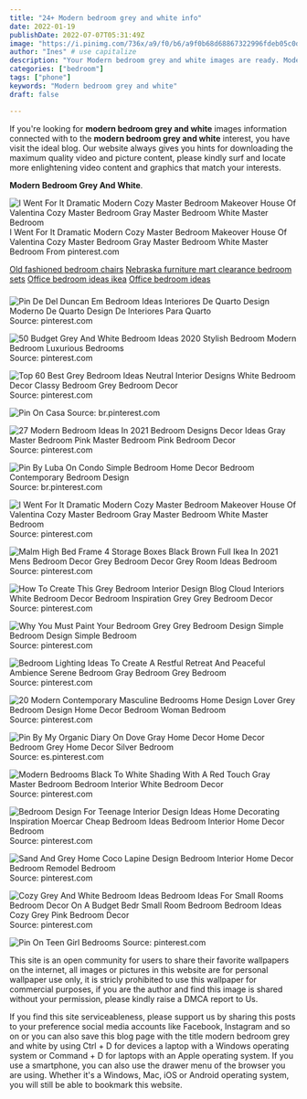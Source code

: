 ```yaml
---
title: "24+ Modern bedroom grey and white info"
date: 2022-01-19
publishDate: 2022-07-07T05:31:49Z
image: "https://i.pinimg.com/736x/a9/f0/b6/a9f0b68d68867322996fdeb05c0db1d8.jpg"
author: "Ines" # use capitalize
description: "Your Modern bedroom grey and white images are ready. Modern bedroom grey and white are a topic that is being searched for and liked by netizens today. You can Find and Download the Modern bedroom grey and white files here. Find and Download all royalty-free vectors."
categories: ["bedroom"]
tags: ["phone"]
keywords: "Modern bedroom grey and white"
draft: false

---
```


If you're looking for **modern bedroom grey and white** images information connected with to the **modern bedroom grey and white** interest, you have visit the ideal  blog.  Our website always  gives you  hints  for downloading  the maximum  quality video and picture  content, please kindly surf and locate more enlightening video content and graphics  that match your interests.

**Modern Bedroom Grey And White**. 

![I Went For It Dramatic Modern Cozy Master Bedroom Makeover House Of Valentina Cozy Master Bedroom Gray Master Bedroom White Master Bedroom](https://i.pinimg.com/originals/c1/86/26/c186266bf16bc26b4932e9124f126b4a.jpg "I Went For It Dramatic Modern Cozy Master Bedroom Makeover House Of Valentina Cozy Master Bedroom Gray Master Bedroom White Master Bedroom")
I Went For It Dramatic Modern Cozy Master Bedroom Makeover House Of Valentina Cozy Master Bedroom Gray Master Bedroom White Master Bedroom From pinterest.com

[Old fashioned bedroom chairs](/old-fashioned-bedroom-chairs/)
[Nebraska furniture mart clearance bedroom sets](/nebraska-furniture-mart-clearance-bedroom-sets/)
[Office bedroom ideas ikea](/office-bedroom-ideas-ikea/)
[Office bedroom ideas](/office-bedroom-ideas/)



### 

 


![Pin De Del Duncan Em Bedroom Ideas Interiores De Quarto Design Moderno De Quarto Design De Interiores Para Quarto](https://i.pinimg.com/originals/f2/22/5a/f2225a44686066297d19941e05862a99.jpg "Pin De Del Duncan Em Bedroom Ideas Interiores De Quarto Design Moderno De Quarto Design De Interiores Para Quarto")
Source: pinterest.com

 

![50 Budget Grey And White Bedroom Ideas 2020 Stylish Bedroom Modern Bedroom Luxurious Bedrooms](https://i.pinimg.com/originals/8a/38/05/8a3805f3a15bebfe5326fa6fcd713225.jpg "50 Budget Grey And White Bedroom Ideas 2020 Stylish Bedroom Modern Bedroom Luxurious Bedrooms")
Source: pinterest.com

 

![Top 60 Best Grey Bedroom Ideas Neutral Interior Designs White Bedroom Decor Classy Bedroom Grey Bedroom Decor](https://i.pinimg.com/736x/2c/14/4f/2c144fa6e2a55d6f592e4d14b875f34d.jpg "Top 60 Best Grey Bedroom Ideas Neutral Interior Designs White Bedroom Decor Classy Bedroom Grey Bedroom Decor")
Source: pinterest.com

 

![Pin On Casa](https://i.pinimg.com/originals/76/d9/58/76d958702840638d2cef2323a1e8a2da.jpg "Pin On Casa")
Source: br.pinterest.com

 

![27 Modern Bedroom Ideas In 2021 Bedroom Designs Decor Ideas Gray Master Bedroom Pink Master Bedroom Pink Bedroom Decor](https://i.pinimg.com/736x/de/75/a4/de75a431a1bc47a9db4542b2239f825c.jpg "27 Modern Bedroom Ideas In 2021 Bedroom Designs Decor Ideas Gray Master Bedroom Pink Master Bedroom Pink Bedroom Decor")
Source: pinterest.com

 

![Pin By Luba On Condo Simple Bedroom Home Decor Bedroom Contemporary Bedroom Design](https://i.pinimg.com/originals/46/73/af/4673af32ef1bc1287216e13b5041125b.jpg "Pin By Luba On Condo Simple Bedroom Home Decor Bedroom Contemporary Bedroom Design")
Source: br.pinterest.com

 

![I Went For It Dramatic Modern Cozy Master Bedroom Makeover House Of Valentina Cozy Master Bedroom Gray Master Bedroom White Master Bedroom](https://i.pinimg.com/originals/c1/86/26/c186266bf16bc26b4932e9124f126b4a.jpg "I Went For It Dramatic Modern Cozy Master Bedroom Makeover House Of Valentina Cozy Master Bedroom Gray Master Bedroom White Master Bedroom")
Source: pinterest.com

 

![Malm High Bed Frame 4 Storage Boxes Black Brown Full Ikea In 2021 Mens Bedroom Decor Grey Bedroom Decor Grey Room Ideas Bedroom](https://i.pinimg.com/736x/3a/89/85/3a8985d2e2a838d1959f21f040bf3cbe.jpg "Malm High Bed Frame 4 Storage Boxes Black Brown Full Ikea In 2021 Mens Bedroom Decor Grey Bedroom Decor Grey Room Ideas Bedroom")
Source: pinterest.com

 

![How To Create This Grey Bedroom Interior Design Blog Cloud Interiors White Bedroom Decor Bedroom Inspiration Grey Grey Bedroom Decor](https://i.pinimg.com/originals/05/e5/dd/05e5dde8e2a2bc8cc66d5b6c99d53e5d.jpg "How To Create This Grey Bedroom Interior Design Blog Cloud Interiors White Bedroom Decor Bedroom Inspiration Grey Grey Bedroom Decor")
Source: pinterest.com

 

![Why You Must Paint Your Bedroom Grey Grey Bedroom Design Simple Bedroom Design Simple Bedroom](https://i.pinimg.com/564x/18/5b/39/185b399bcc4a2f9e21f9cb9ec61ff69d.jpg "Why You Must Paint Your Bedroom Grey Grey Bedroom Design Simple Bedroom Design Simple Bedroom")
Source: pinterest.com

 

![Bedroom Lighting Ideas To Create A Restful Retreat And Peaceful Ambience Serene Bedroom Gray Bedroom Grey Bedroom](https://i.pinimg.com/originals/77/8d/60/778d60500dc3a4c1565a008eecbae56b.png "Bedroom Lighting Ideas To Create A Restful Retreat And Peaceful Ambience Serene Bedroom Gray Bedroom Grey Bedroom")
Source: pinterest.com

 

![20 Modern Contemporary Masculine Bedrooms Home Design Lover Grey Bedroom Design Home Decor Bedroom Woman Bedroom](https://i.pinimg.com/originals/92/95/7e/92957e61d94e8125aa7c54e4a3817375.jpg "20 Modern Contemporary Masculine Bedrooms Home Design Lover Grey Bedroom Design Home Decor Bedroom Woman Bedroom")
Source: pinterest.com

 

![Pin By My Organic Diary On Dove Gray Home Decor Home Decor Bedroom Grey Home Decor Silver Bedroom](https://i.pinimg.com/originals/d7/88/37/d788378ecfdf8f3ca733c76af4a9aeba.png "Pin By My Organic Diary On Dove Gray Home Decor Home Decor Bedroom Grey Home Decor Silver Bedroom")
Source: es.pinterest.com

 

![Modern Bedrooms Black To White Shading With A Red Touch Gray Master Bedroom Bedroom Interior White Bedroom Decor](https://i.pinimg.com/originals/a1/9a/4b/a19a4b062fe5958377abd689469ad278.jpg "Modern Bedrooms Black To White Shading With A Red Touch Gray Master Bedroom Bedroom Interior White Bedroom Decor")
Source: pinterest.com

 

![Bedroom Design For Teenage Interior Design Ideas Home Decorating Inspiration Moercar Cheap Bedroom Ideas Bedroom Interior Home Decor Bedroom](https://i.pinimg.com/736x/85/72/9c/85729c4f813e55f4eef323daeec154b6.jpg "Bedroom Design For Teenage Interior Design Ideas Home Decorating Inspiration Moercar Cheap Bedroom Ideas Bedroom Interior Home Decor Bedroom")
Source: pinterest.com

 

![Sand And Grey Home Coco Lapine Design Bedroom Interior Home Decor Bedroom Remodel Bedroom](https://i.pinimg.com/736x/ee/41/60/ee4160f55a8bd0299de99e500250b337--spare-bedroom-ideas-modern-home-decor-ideas-bedroom.jpg "Sand And Grey Home Coco Lapine Design Bedroom Interior Home Decor Bedroom Remodel Bedroom")
Source: pinterest.com

 

![Cozy Grey And White Bedroom Ideas Bedroom Ideas For Small Rooms Bedroom Decor On A Budget Bedr Small Room Bedroom Bedroom Ideas Cozy Grey Pink Bedroom Decor](https://i.pinimg.com/originals/07/08/c9/0708c938ef3106bb04e1127a71ecf42a.jpg "Cozy Grey And White Bedroom Ideas Bedroom Ideas For Small Rooms Bedroom Decor On A Budget Bedr Small Room Bedroom Bedroom Ideas Cozy Grey Pink Bedroom Decor")
Source: pinterest.com

 

![Pin On Teen Girl Bedrooms](https://i.pinimg.com/736x/a9/f0/b6/a9f0b68d68867322996fdeb05c0db1d8.jpg "Pin On Teen Girl Bedrooms")
Source: pinterest.com

 

This site is an open community for users to share their favorite wallpapers on the internet, all images or pictures in this website are for personal wallpaper use only, it is stricly prohibited to use this wallpaper for commercial purposes, if you are the author and find this image is shared without your permission, please kindly raise a DMCA report to Us.

If you find this site serviceableness, please support us by sharing this posts to your preference social media accounts like Facebook, Instagram and so on or you can also save this blog page with the title modern bedroom grey and white by using Ctrl + D for devices a laptop with a Windows operating system or Command + D for laptops with an Apple operating system. If you use a smartphone, you can also use the drawer menu of the browser you are using. Whether it's a Windows, Mac, iOS or Android operating system, you will still be able to bookmark this website.
